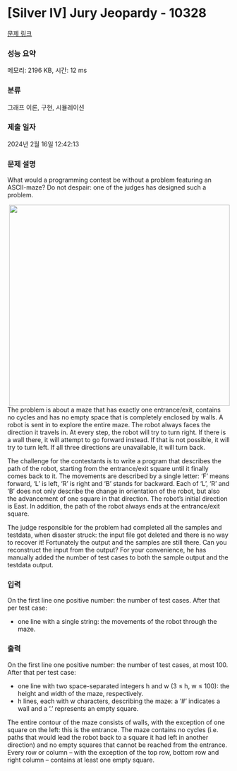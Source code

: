 # [Silver IV] Jury Jeopardy - 10328 

[문제 링크](https://www.acmicpc.net/problem/10328) 

### 성능 요약

메모리: 2196 KB, 시간: 12 ms

### 분류

그래프 이론, 구현, 시뮬레이션

### 제출 일자

2024년 2월 16일 12:42:13

### 문제 설명

<p>What would a programming contest be without a problem featuring an ASCII-maze? Do not despair: one of the judges has designed such a problem.</p>

<p><a href="https://xkcd.com/246/"><img alt="" src="https://onlinejudgeimages.s3-ap-northeast-1.amazonaws.com/upload/images2/labyrinth_puzzle.png" style="float:right; height:455px; width:500px"></a>The problem is about a maze that has exactly one entrance/exit, contains no cycles and has no empty space that is completely enclosed by walls. A robot is sent in to explore the entire maze. The robot always faces the direction it travels in. At every step, the robot will try to turn right. If there is a wall there, it will attempt to go forward instead. If that is not possible, it will try to turn left. If all three directions are unavailable, it will turn back.</p>

<p>The challenge for the contestants is to write a program that describes the path of the robot, starting from the entrance/exit square until it finally comes back to it. The movements are described by a single letter: ‘F’ means forward, ‘L’ is left, ‘R’ is right and ‘B’ stands for backward. Each of ‘L’, ‘R’ and ‘B’ does not only describe the change in orientation of the robot, but also the advancement of one square in that direction. The robot’s initial direction is East. In addition, the path of the robot always ends at the entrance/exit square.</p>

<p>The judge responsible for the problem had completed all the samples and testdata, when disaster struck: the input file got deleted and there is no way to recover it! Fortunately the output and the samples are still there. Can you reconstruct the input from the output? For your convenience, he has manually added the number of test cases to both the sample output and the testdata output.</p>

### 입력 

 <p>On the first line one positive number: the number of test cases. After that per test case:</p>

<ul>
	<li>one line with a single string: the movements of the robot through the maze.</li>
</ul>

### 출력 

 <p>On the first line one positive number: the number of test cases, at most 100. After that per test case:</p>

<ul>
	<li>one line with two space-separated integers h and w (3 ≤ h, w ≤ 100): the height and width of the maze, respectively.</li>
	<li>h lines, each with w characters, describing the maze: a ‘#’ indicates a wall and a ‘.’ represents an empty square.</li>
</ul>

<p>The entire contour of the maze consists of walls, with the exception of one square on the left: this is the entrance. The maze contains no cycles (i.e. paths that would lead the robot back to a square it had left in another direction) and no empty squares that cannot be reached from the entrance. Every row or column – with the exception of the top row, bottom row and right column – contains at least one empty square.</p>

